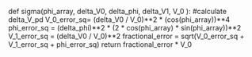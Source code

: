 

def sigma(phi_array, delta_V0, delta_phi, delta_V1, V_0 ):  #calculate delta_V_pd
    V_0_error_sq= (delta_V0 / V_0)**2 * (cos(phi_array))**4
    phi_error_sq = (delta_phi)**2 * (2 * cos(phi_array) * sin(phi_array))**2
    V_1_error_sq = (delta_V0 / V_0)**2 
    fractional_error = sqrt(V_0_error_sq + V_1_error_sq + phi_error_sq)
    return fractional_error * V_0